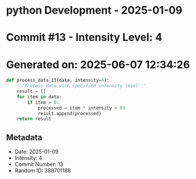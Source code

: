 ﻿# python Development - 2025-01-09
# Commit #13 - Intensity Level: 4
# Generated on: 2025-06-07 12:34:26
```python
def process_data_13(data, intensity=4):
    '''Process data with specified intensity level'''
    result = []
    for item in data:
        if item > 0:
            processed = item * intensity + 93
            result.append(processed)
    return result
```
## Metadata
- Date: 2025-01-09
- Intensity: 4
- Commit Number: 13
- Random ID: 388701188
